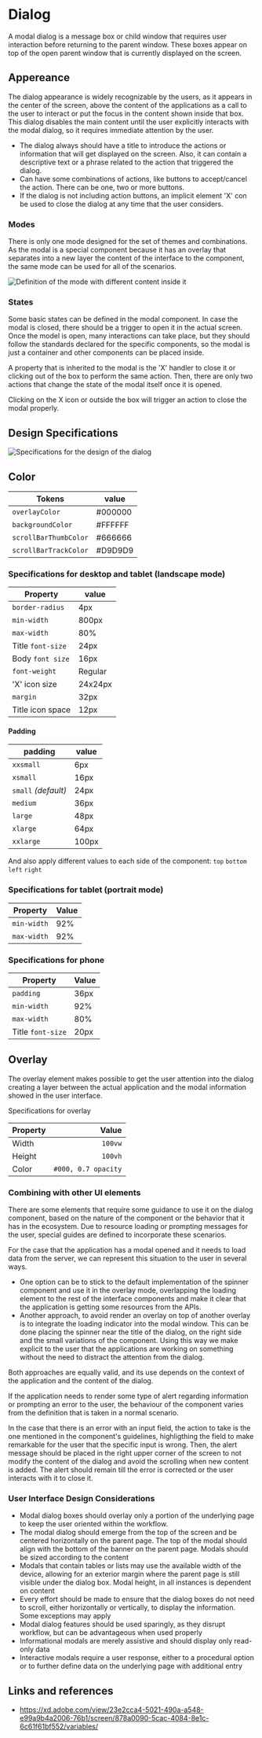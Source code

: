 # Dialog

A modal dialog is a message box or child window that requires user interaction before returning to the parent window. These boxes appear on top of the open parent window that is currently displayed on the screen.

## Appereance

The dialog appearance is widely recognizable by the users, as it appears in the center of the screen, above the content of the applications as a call to the user to interact or put the focus in the content shown inside that box.
This dialog disables the main content until the user explicitly interacts with the modal dialog, so it requires immediate attention by the user.

* The dialog always should have a title to introduce the actions or information that will get displayed on the screen. Also, it can contain a descriptive text or a phrase related to the action that triggered the dialog.
* Can have some combinations of actions, like buttons to accept/cancel the action. There can be one, two or more buttons.
* If the dialog is not including action buttons, an implicit element 'X' con be used to close the dialog at any time that the user considers.

### Modes

There is only one mode designed for the set of themes and combinations. As the modal is a special component because it has an overlay that separates into a new layer the content of the interface to the component, the same mode can be used for all of the scenarios.

![Definition of the mode with different content inside it](images/dialog_mode_content.png)


### States

Some basic states can be defined in the modal component. In case the modal is closed, there should be a trigger to open it in the actual screen.
Once the model is open, many interactions can take place, but they should follow the standards declared for the specific components, so the modal is just a container and other components can be placed inside.

A property that is inherited to the modal is the 'X' handler to close it or clicking out of the box to perform the same action. Then, there are only two actions that change the state of the modal itself once it is opened.

Clicking on the X icon or outside the box will trigger an action to close the modal properly.



## Design Specifications

![Specifications for the design of the dialog](images/dialog_specs.png)

## Color

| Tokens                | value       |
| -------------------   | ----------- |
| `overlayColor`        |     #000000 |
| `backgroundColor`     |     #FFFFFF |
| `scrollBarThumbColor` |     #666666 |
| `scrollBarTrackColor` |     #D9D9D9 |

### Specifications for desktop and tablet (landscape mode)

| Property               |  value |
| ---------------------  | ----------------- |
| `border-radius`        |               4px |
| `min-width`            |             800px |
| `max-width`            |               80% |
| Title `font-size`      |              24px |
| Body `font size`       |              16px |
| `font-weight`          |           Regular |
| 'X' icon size          |           24x24px |
| `margin`               |              32px |
| Title icon space       |              12px |

#### Padding

padding | value
-- | --
`xxsmall` | 6px
`xsmall` | 16px
`small` _(default)_ | 24px
`medium` | 36px
`large` | 48px
`xlarge` | 64px
`xxlarge` | 100px

And also apply different values to each side of the component:
`top` `bottom` `left` `right`

### Specifications for tablet (portrait mode)

| Property         | Value   |
| ---------------  | ------  |
| `min-width`      | 92%     |
| `max-width`      | 92%     |


### Specifications for phone

| Property           |   Value |
| ------------------ | ------  |
| `padding`          |  36px   |
| `min-width`        |  92%    |
| `max-width`        |  80%    |
| Title `font-size`  |  20px   |



## Overlay

The overlay element makes possible to get the user attention into the dialog creating a layer between the actual application and the modal information showed in the user interface.

Specifications for overlay

| Property |               Value |
| -------- | ------------------: |
| Width    |             `100vw` |
| Height   |             `100vh` |
| Color    | `#000, 0.7 opacity` |



### Combining with other UI elements

There are some elements that require some guidance to use it on the dialog component, based on the nature of the component or the behavior that it has in the ecosystem. Due to resource loading or prompting messages for the user, special guides are defined to incorporate these scenarios.

For the case that the application has a modal opened and it needs to load data from the server, we can represent this situation to the user in several ways.

- One option can be to stick to the default implementation of the spinner component and use it in the overlay mode, overlapping the loading element to the rest of the interface components and make it clear that the application is getting some resources from the APIs.
- Another approach, to avoid render an overlay on top of another overlay is to integrate the loading indicator into the modal window. This can be done placing the spinner near the title of the dialog, on the right side and the small variations of the component. Using this way we make explicit to the user that the applications are working on something without the need to distract the attention from the dialog.

Both approaches are equally valid, and its use depends on the context of the application and the content of the dialog.

If the application needs to render some type of alert regarding information or prompting an error to the user, the behaviour of the component varies from the definition that is taken in a normal scenario.

In the case that there is an error with an input field, the action to take is the one mentioned in the component's guidelines, highligthing the field to make remarkable for the user that the specific input is wrong. Then, the alert message should be placed in the right upper corner of the screen to not modify the content of the dialog and avoid the scrolling when new content is added. The alert should remain till the error is corrected or the user interacts with it to close it.

### User Interface Design Considerations

- Modal dialog boxes should overlay only a portion of the underlying page to keep the user oriented within the workflow.
- The modal dialog should emerge from the top of the screen and be centered horizontally on the parent page. The top of the modal should align with the bottom of the banner on the parent page. Modals should be sized according to the content
- Modals that contain tables or lists may use the available width of the device, allowing for an exterior margin where the parent page is still visible under the dialog box. Modal height, in all instances is dependent on content
- Every effort should be made to ensure that the dialog boxes do not need to scroll, either horizontally or vertically, to display the information. Some exceptions may apply
- Modal dialog features should be used sparingly, as they disrupt workflow, but can be advantageous when used properly
- Informational modals are merely assistive and should display only read-only data
- Interactive modals require a user response, either to a procedural option or to further define data on the underlying page with additional entry

## Links and references

- https://xd.adobe.com/view/23e2cca4-5021-490a-a548-e99a9b4a2006-76b1/screen/878a0090-5cac-4084-8e1c-6c61f61bf552/variables/

